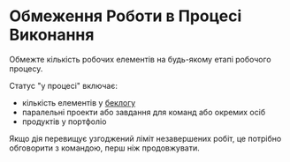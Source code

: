 # Обмеження Роботи в Процесі Виконання

<summary>
Обмежте кількість робочих елементів на будь-якому етапі робочого процесу.
</summary>

Статус "у процесі" включає:

- кількість елементів у [беклогу](glossary:backlog)
- паралельні проекти або завдання для команд або окремих осіб
- продуктів у портфоліо

Якщо дія перевищує узгоджений ліміт незавершених робіт, це потрібно обговорити з командою, перш ніж продовжувати.
